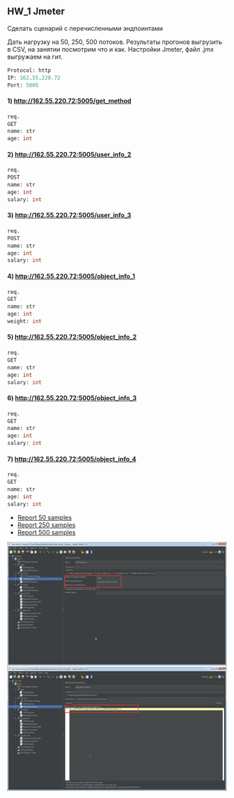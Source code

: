 ## HW_1 Jmeter

Сделать сценарий с перечисленными эндпоинтами

Дать нагрузку на 50, 250, 500 потоков.
Результаты прогонов выгрузить в CSV, на занятии посмотрим что и как.
Настройки Jmeter, файл .jmx выгружаем на гит.

```sql
Protocol: http
IP: 162.55.220.72
Port: 5005
```

#### 1) http://162.55.220.72:5005/get_method

```sql
req.
GET
name: str
age: int
```

#### 2) http://162.55.220.72:5005/user_info_2

```sql
req.
POST
name: str
age: int
salary: int
```

#### 3) http://162.55.220.72:5005/user_info_3
```sql
req.
POST
name: str
age: int
salary: int
```

#### 4) http://162.55.220.72:5005/object_info_1
```sql
req.
GET
name: str
age: int
weight: int
```

#### 5) http://162.55.220.72:5005/object_info_2
```sql
req.
GET
name: str
age: int
salary: int
```

#### 6) http://162.55.220.72:5005/object_info_3
```sql
req.
GET
name: str
age: int
salary: int
```

#### 7) http://162.55.220.72:5005/object_info_4
```sql
req.
GET
name: str
age: int
salary: int
```
* [Report 50 samples](https://github.com/Gordmick/HOMEWORKS_Course_V_Ksendzov/blob/main/Jmeter/HW_1_50_samples.csv)
* [Report 250 samples](https://github.com/Gordmick/HOMEWORKS_Course_V_Ksendzov/blob/main/Jmeter/HW_1_250_samples.csv)
* [Report 500 samples](https://github.com/Gordmick/HOMEWORKS_Course_V_Ksendzov/blob/main/Jmeter/HW_1_500_samples.csv)


![](https://github.com/Gordmick/HOMEWORKS_Course_V_Ksendzov/blob/main/Jmeter/screenshots/screen1.png)
![](https://github.com/Gordmick/HOMEWORKS_Course_V_Ksendzov/blob/main/Jmeter/screenshots/screen2.png)
